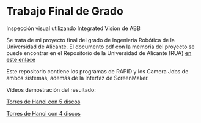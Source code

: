 # Trabajo Final de Grado
Inspección visual utilizando Integrated Vision de ABB

Se trata de mi proyecto final del grado de Ingeniería Robótica de la Universidad de Alicante. El documento pdf con la memoria del proyecto se puede encontrar en el Repositorio de la Universidad de Alicante (RUA) [en este enlace](http://hdl.handle.net/10045/135243)

Este repositorio contiene los programas de RAPID y los Camera Jobs de ambos sistemas, además de la Interfaz de ScreenMaker.

Vídeos demostración del resultado:

[Torres de Hanoi con 5 discos](https://youtu.be/MMayfdIml_k)

[Torres de Hanoi con 4 discos](https://youtu.be/1jYcu-vAqAg)
